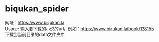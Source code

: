 # biqukan_spider
网址：https://www.biqukan.la
<br/>
Usage:
输入要下载的小说的url，例如：https://www.biqukan.la/book/128155
<br/>
下载到当前目录的data文件夹中
